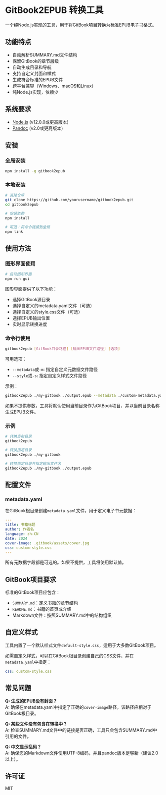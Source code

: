 # GitBook2EPUB 转换工具

一个纯Node.js实现的工具，用于将GitBook项目转换为标准EPUB电子书格式。

## 功能特点

- 自动解析SUMMARY.md文件结构
- 保留GitBook的章节层级
- 自动生成目录和导航
- 支持自定义封面和样式
- 生成符合标准的EPUB文件
- 跨平台兼容（Windows、macOS和Linux）
- 纯Node.js实现，依赖少

## 系统要求

- [Node.js](https://nodejs.org/) (v12.0.0或更高版本)
- [Pandoc](https://pandoc.org/installing.html) (v2.0或更高版本)

## 安装

### 全局安装

```bash
npm install -g gitbook2epub
```

### 本地安装

```bash
# 克隆仓库
git clone https://github.com/yourusername/gitbook2epub.git
cd gitbook2epub

# 安装依赖
npm install

# 可选：将命令链接到全局
npm link
```

## 使用方法

### 图形界面使用

```bash
# 启动图形界面
npm run gui
```

图形界面提供了以下功能：
- 选择GitBook源目录
- 选择自定义的metadata.yaml文件（可选）
- 选择自定义的style.css文件（可选）
- 选择EPUB输出位置
- 实时显示转换进度

### 命令行使用

```bash
gitbook2epub [GitBook目录路径] [输出EPUB文件路径] [选项]
```

可用选项：
- `--metadata`或`-m`: 指定自定义元数据文件路径
- `--style`或`-s`: 指定自定义样式文件路径

示例：
```bash
gitbook2epub ./my-gitbook ./output.epub --metadata ./custom-metadata.yaml --style ./custom-style.css
```

如果不提供参数，工具将默认使用当前目录作为GitBook项目，并以当前目录名称生成EPUB文件。

### 示例

```bash
# 转换当前目录
gitbook2epub

# 转换指定目录
gitbook2epub ./my-gitbook

# 转换指定目录并指定输出文件名
gitbook2epub ./my-gitbook ./output.epub
```

## 配置文件

### metadata.yaml

在GitBook根目录创建`metadata.yaml`文件，用于定义电子书元数据：

```yaml
---
title: 书籍标题
author: 作者名
language: zh-CN
date: 2024
cover-image: .gitbook/assets/cover.jpg
css: custom-style.css
---
```

所有元数据字段都是可选的。如果不提供，工具将使用默认值。

## GitBook项目要求

标准的GitBook项目应包含：

- `SUMMARY.md`：定义书籍的章节结构
- `README.md`：书籍的首页或介绍
- Markdown文件：按照SUMMARY.md中的结构组织

## 自定义样式

工具内置了一个默认样式文件`default-style.css`，适用于大多数GitBook项目。

如需自定义样式，可以在GitBook根目录创建自己的CSS文件，并在`metadata.yaml`中指定：

```yaml
css: custom-style.css
```

## 常见问题

**Q: 生成的EPUB没有封面？**  
A: 确保在metadata.yaml中指定了正确的`cover-image`路径，该路径应相对于GitBook根目录。

**Q: 某些文件没有包含在转换中？**  
A: 检查SUMMARY.md文件中的链接是否正确，工具只会包含SUMMARY.md中引用的文件。

**Q: 中文显示乱码？**  
A: 确保您的Markdown文件使用UTF-8编码，并且pandoc版本足够新（建议2.0以上）。

## 许可证

MIT 
